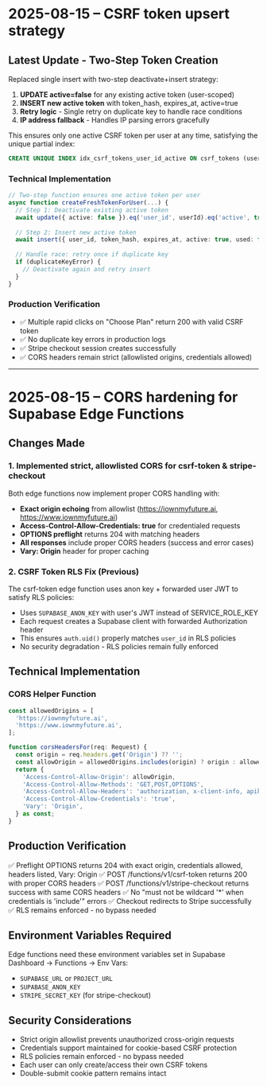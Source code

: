 # 2025-08-15 – CSRF token upsert strategy

## Latest Update - Two-Step Token Creation

Replaced single insert with two-step deactivate+insert strategy:
1. **UPDATE active=false** for any existing active token (user-scoped)
2. **INSERT new active token** with token_hash, expires_at, active=true
3. **Retry logic** - Single retry on duplicate key to handle race conditions
4. **IP address fallback** - Handles IP parsing errors gracefully

This ensures only one active CSRF token per user at any time, satisfying the unique partial index:
```sql
CREATE UNIQUE INDEX idx_csrf_tokens_user_id_active ON csrf_tokens (user_id) WHERE active = true;
```

### Technical Implementation

```typescript
// Two-step function ensures one active token per user
async function createFreshTokenForUser(...) {
  // Step 1: Deactivate existing active token
  await update({ active: false }).eq('user_id', userId).eq('active', true)
  
  // Step 2: Insert new active token
  await insert({ user_id, token_hash, expires_at, active: true, used: false })
  
  // Handle race: retry once if duplicate key
  if (duplicateKeyError) {
    // Deactivate again and retry insert
  }
}
```

### Production Verification
- ✅ Multiple rapid clicks on "Choose Plan" return 200 with valid CSRF token
- ✅ No duplicate key errors in production logs
- ✅ Stripe checkout session creates successfully
- ✅ CORS headers remain strict (allowlisted origins, credentials allowed)

---

# 2025-08-15 – CORS hardening for Supabase Edge Functions

## Changes Made

### 1. Implemented strict, allowlisted CORS for csrf-token & stripe-checkout

Both edge functions now implement proper CORS handling with:
- **Exact origin echoing** from allowlist (https://iownmyfuture.ai, https://www.iownmyfuture.ai)
- **Access-Control-Allow-Credentials: true** for credentialed requests
- **OPTIONS preflight** returns 204 with matching headers
- **All responses** include proper CORS headers (success and error cases)
- **Vary: Origin** header for proper caching

### 2. CSRF Token RLS Fix (Previous)

The csrf-token edge function uses anon key + forwarded user JWT to satisfy RLS policies:
- Uses `SUPABASE_ANON_KEY` with user's JWT instead of SERVICE_ROLE_KEY
- Each request creates a Supabase client with forwarded Authorization header
- This ensures `auth.uid()` properly matches `user_id` in RLS policies
- No security degradation - RLS policies remain fully enforced

## Technical Implementation

### CORS Helper Function
```typescript
const allowedOrigins = [
  'https://iownmyfuture.ai',
  'https://www.iownmyfuture.ai',
];

function corsHeadersFor(req: Request) {
  const origin = req.headers.get('Origin') ?? '';
  const allowOrigin = allowedOrigins.includes(origin) ? origin : allowedOrigins[0];
  return {
    'Access-Control-Allow-Origin': allowOrigin,
    'Access-Control-Allow-Methods': 'GET,POST,OPTIONS',
    'Access-Control-Allow-Headers': 'authorization, x-client-info, apikey, content-type, x-csrf-token',
    'Access-Control-Allow-Credentials': 'true',
    'Vary': 'Origin',
  } as const;
}
```

## Production Verification

✅ Preflight OPTIONS returns 204 with exact origin, credentials allowed, headers listed, Vary: Origin
✅ POST /functions/v1/csrf-token returns 200 with proper CORS headers
✅ POST /functions/v1/stripe-checkout returns success with same CORS headers
✅ No "must not be wildcard '*' when credentials is 'include'" errors
✅ Checkout redirects to Stripe successfully
✅ RLS remains enforced - no bypass needed

## Environment Variables Required

Edge functions need these environment variables set in Supabase Dashboard → Functions → Env Vars:
- `SUPABASE_URL` or `PROJECT_URL`
- `SUPABASE_ANON_KEY`
- `STRIPE_SECRET_KEY` (for stripe-checkout)

## Security Considerations

- Strict origin allowlist prevents unauthorized cross-origin requests
- Credentials support maintained for cookie-based CSRF protection
- RLS policies remain enforced - no bypass needed
- Each user can only create/access their own CSRF tokens
- Double-submit cookie pattern remains intact